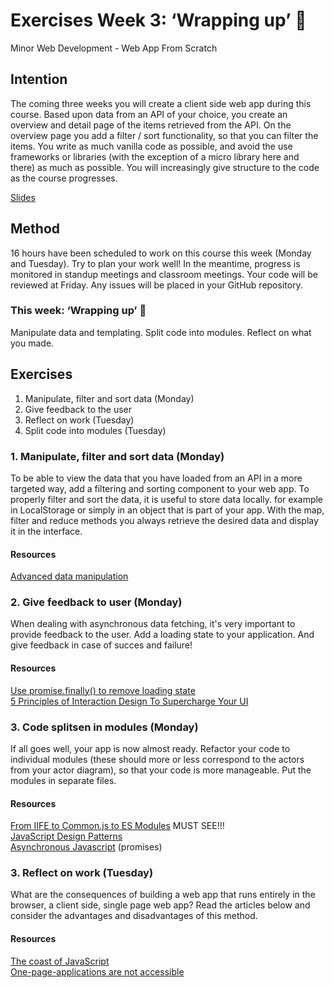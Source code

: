 # Exercises Week 3: ‘Wrapping up’ 🎁

Minor Web Development - Web App From Scratch

## Intention

The coming three weeks you will create a client side web app during this course. Based upon data from an API of your choice, you create an overview and detail page of the items retrieved from the API. On the overview page you add a filter / sort functionality, so that you can filter the items. You write as much vanilla code as possible, and avoid the use frameworks or libraries (with the exception of a micro library here and there) as much as possible. You will increasingly give structure to the code as the course progresses.

[Slides](https://docs.google.com/presentation/d/e/2PACX-1vQuBIT_Q-Kc2dKJ4BWTXXSX0Jrhld7iSCR_dHVnxB12AYso-AcWQk0HcXbnmZIEv3cZWYoG5WPIrnWJ/pub?start=false&loop=false&delayms=3000)

## Method

16 hours have been scheduled to work on this course this week (Monday and Tuesday). Try to plan your work well! In the meantime, progress is monitored in standup meetings and classroom meetings. Your code will be reviewed at Friday. Any issues will be placed in your GitHub repository.

### This week: ‘Wrapping up’ 🎁

Manipulate data and templating. Split code into modules. Reflect on what you made.

## Exercises

1. Manipulate, filter and sort data (Monday)
2. Give feedback to the user
3. Reflect on work (Tuesday)
4. Split code into modules (Tuesday)

### 1. Manipulate, filter and sort data (Monday)

To be able to view the data that you have loaded from an API in a more targeted way, add a filtering and sorting component to your web app. To properly filter and sort the data, it is useful to store data locally. for example in LocalStorage or simply in an object that is part of your app. With the map, filter and reduce methods you always retrieve the desired data and display it in the interface.

#### Resources

[Advanced data manipulation](https://medium.com/@sub.metu/advanced-data-manipulation-javascript-b309fd008c6d)

### 2. Give feedback to user (Monday)
When dealing with asynchronous data fetching, it's very important to provide feedback to the user. Add a loading state to your application. And give feedback in case of succes and failure!


#### Resources

[Use promise.finally() to remove loading state](https://developer.mozilla.org/en-US/docs/Web/JavaScript/Reference/Global_Objects/Promise/finally)  
[5 Principles of Interaction Design To Supercharge Your UI](https://givegoodux.com/feedback-5-principles-interaction-design-supercharge-ui-5-5/)

### 3. Code splitsen in modules (Monday)

If all goes well, your app is now almost ready. Refactor your code to individual modules (these should more or less correspond to the actors from your actor diagram), so that your code is more manageable. Put the modules in separate files.

#### Resources

[From IIFE to Common.js to ES Modules](https://www.youtube.com/watch?v=qJWALEoGge4) MUST SEE!!!  
[JavaScript Design Patterns](https://addyosmani.com/resources/essentialjsdesignpatterns/book/)  
[Asynchronous Javascript](https://www.pluralsight.com/guides/introduction-to-asynchronous-javascript) (promises)

### 3. Reflect on work (Tuesday)

What are the consequences of building a web app that runs entirely in the browser, a client side, single page web app? Read the articles below and consider the advantages and disadvantages of this method.

#### Resources

[The coast of JavaScript](https://medium.com/@addyosmani/the-cost-of-javascript-in-2018-7d8950fbb5d4)  
[One-page-applications are not accessible](http://www.craigabbott.co.uk/one-page-applications-are-not-accessible)


